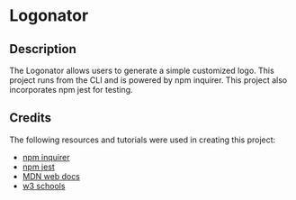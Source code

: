 # Logonator

## Description
The Logonator allows users to generate a simple customized logo. This project runs from the CLI and is powered by npm inquirer. This project also incorporates npm jest for testing.

## Credits
The following resources and tutorials were used in creating this project:

* [npm inquirer](https://www.npmjs.com/package/inquirer)
* [npm jest](https://www.npmjs.com/package/jest)
* [MDN web docs](https://developer.mozilla.org/en-US/)
* [w3 schools](https://www.w3schools.com/)